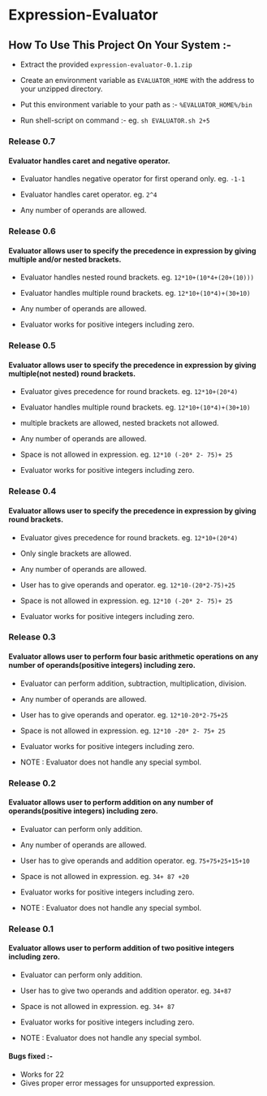 Expression-Evaluator
====================

## How To Use This Project On Your System :-

* Extract the provided `expression-evaluator-0.1.zip`

* Create an environment variable as `EVALUATOR_HOME` with the address to your unzipped directory.

* Put this environment variable to your path as :- `%EVALUATOR_HOME%/bin`

* Run shell-script on command :-
    eg. `sh EVALUATOR.sh 2+5`

### Release 0.7

#### Evaluator handles caret and negative operator.
* Evaluator handles negative operator for first operand only.
    eg. `-1-1`

* Evaluator handles caret operator.
    eg. `2^4`

* Any number of operands are allowed.


### Release 0.6

#### Evaluator allows user to specify the precedence in expression by giving multiple and/or nested brackets.
* Evaluator handles nested round brackets.
    eg. `12*10+(10*4+(20+(10)))`

* Evaluator handles multiple round brackets.
    eg. `12*10+(10*4)+(30+10)`

* Any number of operands are allowed.

* Evaluator works for positive integers including zero.


### Release 0.5

#### Evaluator allows user to specify the precedence in expression by giving multiple(not nested) round brackets.
* Evaluator gives precedence for round brackets.
    eg. `12*10+(20*4)`

* Evaluator handles multiple round brackets.
    eg. `12*10+(10*4)+(30+10)`

* multiple brackets are allowed, nested brackets not allowed.

* Any number of operands are allowed.

* Space is not allowed in expression.
    eg. `12*10 (-20* 2- 75)+ 25`

* Evaluator works for positive integers including zero.


### Release 0.4

#### Evaluator allows user to specify the precedence in expression by giving round brackets.
* Evaluator gives precedence for round brackets.
    eg. `12*10+(20*4)`

* Only single brackets are allowed.

* Any number of operands are allowed.

* User has to give operands and operator.
    eg. `12*10-(20*2-75)+25`

* Space is not allowed in expression.
    eg. `12*10 (-20* 2- 75)+ 25`

* Evaluator works for positive integers including zero.


### Release 0.3

#### Evaluator allows user to perform four basic arithmetic operations on any number of operands(positive integers) including zero.
* Evaluator can perform addition, subtraction, multiplication, division.

* Any number of operands are allowed.

* User has to give operands and operator.
    eg. `12*10-20*2-75+25`

* Space is not allowed in expression.
    eg. `12*10 -20* 2- 75+ 25`

* Evaluator works for positive integers including zero.

* NOTE : Evaluator does not handle any special symbol.


### Release 0.2

#### Evaluator allows user to perform addition on any number of operands(positive integers) including zero.
* Evaluator can perform only addition.

* Any number of operands are allowed.

* User has to give operands and addition operator.
    eg. `75+75+25+15+10`

* Space is not allowed in expression.
    eg. `34+ 87 +20`

* Evaluator works for positive integers including zero.

* NOTE : Evaluator does not handle any special symbol.

### Release 0.1

#### Evaluator allows user to perform addition of two positive integers including zero.
* Evaluator can perform only addition.

* User has to give two operands and addition operator.
    eg. `34+87`

* Space is not allowed in expression.
    eg. `34+ 87`

* Evaluator works for positive integers including zero.

* NOTE : Evaluator does not handle any special symbol.

#### Bugs fixed :-
* Works for 22
* Gives proper error messages for unsupported expression.
